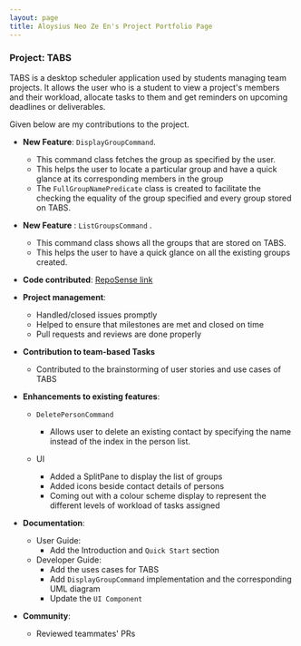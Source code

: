 ```yaml
---
layout: page
title: Aloysius Neo Ze En's Project Portfolio Page
---
```


### Project: TABS

TABS is a desktop scheduler application used by students managing team projects. It allows the user who is a student to view a project's members and their workload, allocate tasks to them
and get reminders on upcoming deadlines or deliverables.

Given below are my contributions to the project.

* **New Feature**: `DisplayGroupCommand`.
  * This command class fetches the group as specified by the user.
  * This helps the user to locate a particular group and have a quick glance at its corresponding members in the group
  * The `FullGroupNamePredicate` class is created to facilitate the checking the equality of the group specified and every group stored on TABS.

*  **New Feature** : `ListGroupsCommand` .
   * This command class shows all the groups that are stored on TABS.
   * This helps the user to have a quick glance on all the existing groups created.


* **Code contributed**: [RepoSense link](https://nus-cs2103-ay2223s1.github.io/tp-dashboard/?search=aloynz&breakdown=true)

* **Project management**:
    * Handled/closed issues promptly
    * Helped to ensure that milestones are met and closed on time
    * Pull requests and reviews are done properly

* **Contribution to team-based Tasks**
    * Contributed to the brainstorming of user stories and use cases of TABS

* **Enhancements to existing features**:
    * `DeletePersonCommand`
        * Allows user to delete an existing contact by specifying the name instead of the index in the person list.

    * UI
        * Added a SplitPane to display the list of groups
        * Added icons beside contact details of persons
        * Coming out with a colour scheme display to represent the different levels of workload of tasks assigned



* **Documentation**:
    * User Guide:
        * Add the Introduction and `Quick Start` section
    * Developer Guide:
        * Add the uses cases for TABS
        * Add `DisplayGroupCommand` implementation and the corresponding UML diagram
        * Update the `UI Component`

* **Community**:
    * Reviewed teammates' PRs
